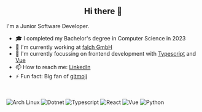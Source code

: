 <h2 align="center">
  Hi there 👋
</h2>

I'm a Junior Software Developer.

* 🎓 I completed my Bachelor's degree in Computer Science in 2023
* 🏢 I'm currently working at [falch GmbH](https://falch.com)
* 🌱 I'm currently focussing on frontend development with [Typescript](https://www.typescriptlang.org/) and [Vue](https://vuejs.org/)
* 📫 How to reach me: [LinkedIn](https://www.linkedin.com/in/th-rey)
* ⚡ Fun fact: Big fan of [gitmoji](https://gitmoji.dev/)

<br/>

![Arch Linux](https://img.shields.io/badge/arch%20linux-000000?style=for-the-badge&logo=archlinux)
![Dotnet](https://img.shields.io/badge/dotnet-512BD4?style=for-the-badge&logo=.net)
![Typescript](https://img.shields.io/badge/typescript-000000?style=for-the-badge&logo=typescript)
![React](https://img.shields.io/badge/react-303030?style=for-the-badge&logo=react)
![Vue](https://img.shields.io/badge/vue-303030?style=for-the-badge&logo=vue.js)
![Python](https://img.shields.io/badge/python-3776AB?style=for-the-badge&logo=python&logoColor=ffffff)
